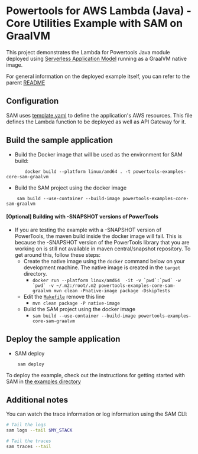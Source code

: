 #  Powertools for AWS Lambda (Java) - Core Utilities Example with SAM on GraalVM

This project demonstrates the Lambda for Powertools Java module deployed using [Serverless Application Model](https://aws.amazon.com/serverless/sam/) running as a GraalVM native image.

For general information on the deployed example itself, you can refer to the parent [README](../README.md)

## Configuration
SAM uses [template.yaml](template.yaml) to define the application's AWS resources.
This file defines the Lambda function to be deployed as well as API Gateway for it.

## Build the sample application

- Build the Docker image that will be used as the environment for SAM build:
```shell
       docker build --platform linux/amd64 . -t powertools-examples-core-sam-graalvm
```

- Build the SAM project using the docker image
```shell
    sam build --use-container --build-image powertools-examples-core-sam-graalvm

```
#### [Optional] Building with -SNAPSHOT versions of PowerTools
- If you are testing the example with a -SNAPSHOT version of PowerTools, the maven build inside the docker image will fail. This is because the -SNAPSHOT version of the PowerTools library that you are working on is still not available in maven central/snapshot repository.
To get around this, follow these steps: 
  - Create the native image using the `docker` command below on your development machine. The native image is created in the `target` directory. 
    - ```docker run --platform linux/amd64  -it -v `pwd`:`pwd` -w `pwd` -v ~/.m2:/root/.m2 powertools-examples-core-sam-graalvm mvn clean -Pnative-image package -DskipTests```
  - Edit the [`Makefile`](Makefile) remove this line
    - ```mvn clean package -P native-image```
  - Build the SAM project using the docker image
    - ```sam build --use-container --build-image powertools-examples-core-sam-graalvm```

## Deploy the sample application
- SAM deploy

       sam deploy

To deploy the example, check out the instructions for getting
started with SAM in [the examples directory](../../README.md)

## Additional notes

You can watch the trace information or log information using the SAM CLI:
```bash
# Tail the logs
sam logs --tail $MY_STACK

# Tail the traces
sam traces --tail
```